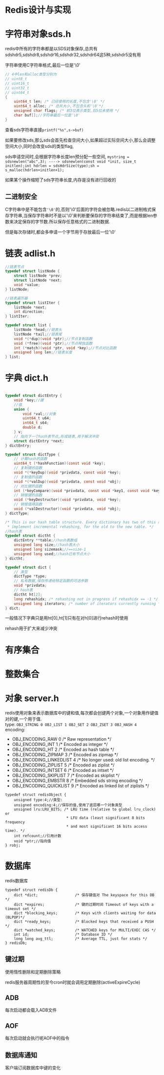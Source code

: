 # Redis设计与实现

# 字符串对象sds.h

redis中所有的字符串都是以SDS对象保存,总共有sdshdr5,sdshdr8,sdshdr16,sdshdr32,sdshdr64这5种,sdshdr5没有用

字符串使用C字符串格式,最后一位是'\0'
```c
// 4中len和alloc类型分别为
// uint8_t
// uint16_t
// uint32_t
// uint64_t
{
    uint64_t len; /* 已经使用的长度,不包含'\0' */
    uint64_t alloc; /* 总共大小,不包含头和'\0'*/
    unsigned char flags; /* 前3位表示类型,后5位未使用 */
    char buf[];//字符串最后一位是'\0'
}
```
查看sds字符串直接`printf("%s",s->buf)`

如果要修改sds,那么sds会首先检查空间大小,如果超过实际空间大小,那么会调整空间大小,同时会改变sds的类型flag,

sds申请空间时,会根据字符串长度len预分配一些空间,
`mystring = sdsnewlen("abc",3); ----> sdsnewlen(const void *init, size_t initlen);int hdrlen = sdsHdrSize(type);sh = s_malloc(hdrlen+initlen+1);`

如果某个操作缩短了sds字符串长度,内存是没有进行回收的

## 二进制安全

C字符串中是不能包含`'\0'`的,否则'\0'后面的字符会被忽略.redis以二进制格式保存字符串,当保存字符串时不是以'\0'来判断要保存的字符串结束了,而是根据len参数来决定保存的字节数.所以保存任意格式的二进制数据.

但是每次存储时,都会多申请一个字节用于存放最后一位'\0'

# 链表 adlist.h

```c
//链表节点
typedef struct listNode {
    struct listNode *prev;
    struct listNode *next;
    void *value;
} listNode;

//链表遍历器
typedef struct listIter {
    listNode *next;
    int direction;
} listIter;

typedef struct list {
    listNode *head;//链表头
    listNode *tail;//链表尾
    void *(*dup)(void *ptr);//节点复制函数
    void (*free)(void *ptr);//节点释放函数
    int (*match)(void *ptr, void *key);//节点对比函数
    unsigned long len;//链表长度
} list;
```

# 字典 dict.h

```c

typedef struct dictEntry {
    void *key;//建
    //值
    union {
        void *val;//对象
        uint64_t u64;
        int64_t s64;
        double d;
    } v;
    // 指向下一个hash表节点,形成链表,用于解决冲突
    struct dictEntry *next;
} dictEntry;

typedef struct dictType {
    // 计算hash的函数
    uint64_t (*hashFunction)(const void *key);
    // 复制键的函数
    void *(*keyDup)(void *privdata, const void *key);
    // 复制值的函数
    void *(*valDup)(void *privdata, const void *obj);
    // 对比键的函数
    int (*keyCompare)(void *privdata, const void *key1, const void *key2);
    // 销毁键的函数
    void (*keyDestructor)(void *privdata, void *key);
    // 销毁值得函数
    void (*valDestructor)(void *privdata, void *obj);
} dictType;

/* This is our hash table structure. Every dictionary has two of this as we
 * implement incremental rehashing, for the old to the new table. */
//hash表
typedef struct dictht {
    dictEntry **table;//hash表数组
    unsigned long size;//hash表大小
    unsigned long sizemask;//==size-1
    unsigned long used;//hash已有节点大小
} dictht;

typedef struct dict {
    // 类型
    dictType *type;
    // 私有数据,保存传递给特定函数的可选参数
    void *privdata;
    // hash表
    dictht ht[2];
    long rehashidx; /* rehashing not in progress if rehashidx == -1 */
    unsigned long iterators; /* number of iterators currently running */
} dict;
```
一般情况下字典只是用ht[0],ht[1]只有在对h[0]进行rehash时使用

rehash用于扩大来减少冲突

# 有序集合

# 整数集合

# 对象 server.h

redis使用对象来表示数据库中的键和值,每次都会创键两个对象,一个对象用作键值对的键,一个用于值.  
type: `OBJ_STRING 0 OBJ_LIST 1 OBJ_SET 2 OBJ_ZSET 3 OBJ_HASH 4`  
encoding: 
- OBJ_ENCODING_RAW 0     /* Raw representation */
- OBJ_ENCODING_INT 1     /* Encoded as integer */
- OBJ_ENCODING_HT 2      /* Encoded as hash table */
- OBJ_ENCODING_ZIPMAP 3  /* Encoded as zipmap */
- OBJ_ENCODING_LINKEDLIST 4 /* No longer used: old list encoding. */
- OBJ_ENCODING_ZIPLIST 5 /* Encoded as ziplist */
- OBJ_ENCODING_INTSET 6  /* Encoded as intset */
- OBJ_ENCODING_SKIPLIST 7  /* Encoded as skiplist */
- OBJ_ENCODING_EMBSTR 8  /* Embedded sds string encoding */
- OBJ_ENCODING_QUICKLIST 9 /* Encoded as linked list of ziplists */
```
typedef struct redisObject {
    unsigned type:4;//类型:
    unsigned encoding:4;//保存的值,使用了底层哪一个对象类型
    unsigned lru:LRU_BITS; /* LRU time (relative to global lru_clock) or
                            * LFU data (least significant 8 bits frequency
                            * and most significant 16 bits access time). */
    int refcount;//引用计数
    void *ptr;//指向值
} robj;
```

# 数据库

redis数据库

```
typedef struct redisDb {
    dict *dict;                 /* 保存键值对 The keyspace for this DB */
    dict *expires;              /* 键的过期时间 Timeout of keys with a timeout set */
    dict *blocking_keys;        /* Keys with clients waiting for data (BLPOP)*/
    dict *ready_keys;           /* Blocked keys that received a PUSH */
    dict *watched_keys;         /* WATCHED keys for MULTI/EXEC CAS */
    int id;                     /* Database ID */
    long long avg_ttl;          /* Average TTL, just for stats */
} redisDb;
```

## 键过期

使用惰性删除和定期删除策略

redis服务器周期性的至今cron时就会调用定期删除(activeExpireCycle)

## ADB
每次启动都会载入ADB文件

## AOF

每次启动就会执行呢AOF中的指令

## 数据库通知

客户端订阅数据库中键的变化

